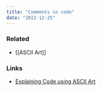 ```yaml
---
title: "Comments in code"
date: "2022-12-25"
---
```


### Related
- [[ASCII Art]]

### Links
- [Explaining Code using ASCII Art](https://blog.regehr.org/archives/1653)
